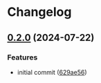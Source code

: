 # Changelog

## [0.2.0](https://github.com/intosoft-tm/axon-brave-observability/compare/v0.1.0...v0.2.0) (2024-07-22)


### Features

* initial commit ([629ae56](https://github.com/intosoft-tm/axon-brave-observability/commit/629ae569db1dd96b884923a97a90229db20135bd))

